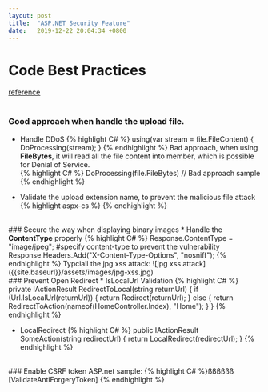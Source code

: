 ```yaml
---
layout: post
title:  "ASP.NET Security Feature"
date:   2019-12-22 20:04:34 +0800
---
```


# Code Best Practices
[reference](https://github.com/DevExpress/aspnet-security-bestpractices/tree/master/SecurityBestPractices.WebForms) <br>
<br>
### Good approach when handle the upload file.
* Handle DDoS
{% highlight C# %}
using(var stream = file.FileContent)
{
    DoProcessing(stream);
}
{% endhighlight %}
Bad approach, when using <strong>FileBytes</strong>, it will read all the file content into member, which is possible for Denial of Service.<br>
{% highlight C# %}
DoProcessing(file.FileBytes) // Bad approach sample
{% endhighlight %}

* Validate the upload extension name, to prevent the malicious file attack
{% highlight aspx-cs %}
<validationsettings allowedfileextensions=".jpg,.png"></validationsettings>
{% endhighlight %}
<br>
### Secure the way when displaying binary images
* Handle the <strong>ContentType</strong> properly
{% highlight C# %}
Response.ContentType = "image/jpeg"; #specify content-type to prevent the vulnerability
Response.Headers.Add("X-Content-Type-Options", "nosniff");
{% endhighlight %}
Typciall the jpg xss attack:
![jpg xss attack]({{site.baseurl}}/assets/images/jpg-xss.jpg)
<br>
### Prevent Open Redirect
* IsLocalUrl Validation
{% highlight C# %}
private IActionResult RedirectToLocal(string returnUrl)
{
    if (Url.IsLocalUrl(returnUrl))
    {
        return Redirect(returnUrl);
    }
    else
    {
        return RedirectToAction(nameof(HomeController.Index), "Home");
    }
}
{% endhighlight %}

* LocalRedirect
{% highlight C# %}
public IActionResult SomeAction(string redirectUrl)
{
    return LocalRedirect(redirectUrl);
}
{% endhighlight %}
<br>
### Enable CSRF token
ASP.net sample:
{% highlight C# %}ßßßßßß
[ValidateAntiForgeryToken]
{% endhighlight %}

